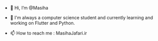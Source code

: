 - 👋 Hi, I’m @Masiha
<!-- - 👀 I’m interested in ... -->
- 🌱 I'm always a computer science student and currently learning and working on Flutter and Python.
<!-- - 💞️ I’m looking to collaborate on ... -->
- 📫 How to reach me : MasihaJafari.ir

<!---
Masiha/Masiha is a ✨ special ✨ repository because its `README.md` (this file) appears on your GitHub profile.
You can click the Preview link to take a look at your changes.
--->
